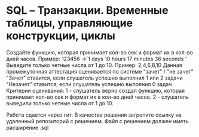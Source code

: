 # SQL – Транзакции. Временные таблицы, управляющие конструкции, циклы

Создайте функцию, которая принимает кол-во сек и формат их в кол-во дней часов. Пример: 123456 ->'1 days 10 hours 17 minutes 36 seconds '
Выведите только четные числа от 1 до 10. Пример: 2,4,6,8,10 Данная промежуточная аттестация оценивается по системе "зачет" / "не зачет" "Зачет" ставится, если слушатель успешно выполнил 1 или 2 задачи "Незачет" ставится, если слушатель успешно выполнил 0 задач
Критерии оценивания:
1 - слушатель верно создал функцию, которая принимает кол-во сек и формат их в кол-во дней часов.
2 - слушатель выведили только четные числа от 1 до 10.

Работа сдается через гит. В качестве решения загрепите ссылку на удаленный репозиторий с решением. Файл с решением должен иметь расширение .sql
